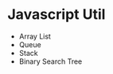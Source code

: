 Javascript Util
===============
<ul>
<li>Array List</li>
<li>Queue</li>
<li>Stack</li>
<li>Binary Search Tree</li>
</ul>

